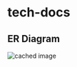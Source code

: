 # tech-docs

## ER Diagram
![cached image](http://www.plantuml.com/plantuml/svg/BSRB3G91203GLhG0XxlD66J83X6O3Pzi-rxsdTvJdBGdT-XZLPtv1WYynY6r-jl9GTkBlGPj0rhuwmiLePZMQsvAC1I7ANW4MWB7v_uus_GF)

